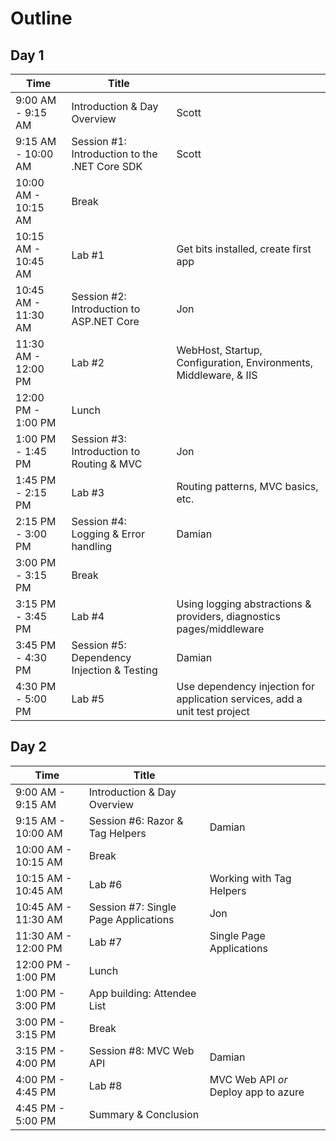 # Outline

## Day 1
| Time | Title |  |
| ---- | ----- | ---- |
| 9:00 AM - 9:15 AM | Introduction & Day Overview | Scott |
| 9:15 AM - 10:00 AM | Session #1: Introduction to the .NET Core SDK | Scott |
| 10:00 AM - 10:15 AM | Break | |
| 10:15 AM - 10:45 AM | Lab #1 | Get bits installed, create first app |
| 10:45 AM - 11:30 AM | Session #2: Introduction to ASP.NET Core | Jon |
| 11:30 AM - 12:00 PM | Lab #2 | WebHost, Startup, Configuration, Environments, Middleware, & IIS |
| 12:00 PM - 1:00 PM | Lunch | |
| 1:00 PM - 1:45 PM | Session #3: Introduction to Routing & MVC | Jon |
| 1:45 PM - 2:15 PM | Lab #3 | Routing patterns, MVC basics, etc. |
| 2:15 PM - 3:00 PM | Session #4: Logging & Error handling | Damian |
| 3:00 PM - 3:15 PM | Break | |
| 3:15 PM - 3:45 PM | Lab #4 | Using logging abstractions & providers, diagnostics pages/middleware |
| 3:45 PM - 4:30 PM | Session #5: Dependency Injection & Testing | Damian |
| 4:30 PM - 5:00 PM | Lab #5 | Use dependency injection for application services, add a unit test project |

## Day 2
| Time | Title |  |
| ---- | ----- | ---- |
| 9:00 AM - 9:15 AM | Introduction & Day Overview | |
| 9:15 AM - 10:00 AM | Session #6: Razor & Tag Helpers | Damian |
| 10:00 AM - 10:15 AM | Break | |
| 10:15 AM - 10:45 AM | Lab #6 | Working with Tag Helpers |
| 10:45 AM - 11:30 AM | Session #7: Single Page Applications | Jon |
| 11:30 AM - 12:00 PM | Lab #7 | Single Page Applications |
| 12:00 PM - 1:00 PM | Lunch | |
| 1:00 PM - 3:00 PM | App building: Attendee List | |
| 3:00 PM - 3:15 PM | Break | |
| 3:15 PM - 4:00 PM | Session #8: MVC Web API | Damian |
| 4:00 PM - 4:45 PM | Lab #8 | MVC Web API *or* Deploy app to azure  |
| 4:45 PM - 5:00 PM | Summary & Conclusion | |
